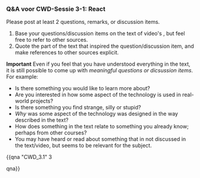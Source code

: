 ### Q&A voor CWD-Sessie 3-1: React


Please post at least 2 questions, remarks, or discussion items.

1. Base your questions/discussion items on the text of video's , but feel free to refer to other sources.
1. Quote the part of the text that inspired the question/discussion item, and make references to other sources explicit.

**Important** Even if you feel that you have understood everything in the text, it is still possible to come up with _meaningful questions or dicsussion items_. For example:
* Is there something you would like to learn more about?
* Are you interested in how some aspect of the technology is used in real-world projects?
* Is there something you find strange, silly or stupid?
* _Why_ was some aspect of the technology was designed in the way described in the text?  
* How does something in the text relate to something you already know; perhaps from other courses?
* You may have heard or read about something that in not discussed in the text/video, but seems to be relevant for the subject.

{{qna "CWD_3.1" 3

qna}}
